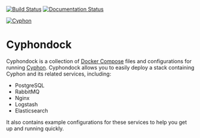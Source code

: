 [![Build Status](https://travis-ci.org/dunbarcyber/cyphondock.svg?branch=master)](https://travis-ci.org/dunbarcyber/cyphondock) [![Documentation Status](https://readthedocs.org/projects/cyphondock/badge/?version=latest)](http://cyphondock.readthedocs.io/en/latest/?badge=latest)

[![Cyphon](https://github.com/dunbarcyber/cyphondock/blob/master/docs/source/_static/images/cyphondock-logo.png)](https://cyphon.io)

# Cyphondock

Cyphondock is a collection of [Docker Compose](https://docs.docker.com/compose/) files
and configurations for running [Cyphon](https://github.com/dunbarcyber/cyphon). Cyphondock allows you to easily deploy a stack containing Cyphon and its related services, including:

* PostgreSQL
* RabbitMQ
* Nginx
* Logstash
* Elasticsearch

It also contains example configurations for these services to help you get up and running quickly.
